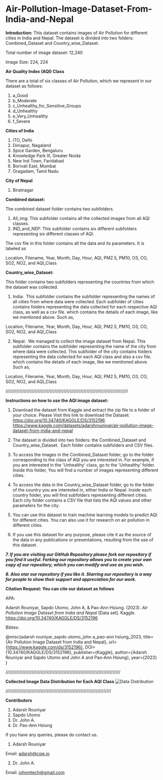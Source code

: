 # Air-Pollution-Image-Dataset-From-India-and-Nepal

**Introduction:**
This dataset contains images of Air Pollution for different cities in India and Nepal.
The dataset is divided into two folders: Combined_Dataset and Country_wise_Dataset.

Total number of image dataset: 12,240

Image Size: 224, 224

**Air Quality Index (AQI) Class**

There are a total of six classes of Air Pollution, which we represent in our dataset as follows:

1. a_Good
2. b_Moderate
3. c_Unhealthy_for_Sensitive_Groups
4. d_Unhealthy
5. e_Very_Unhealthy
6. f_Severe

**Cities of India**

1. ITO, Delhi
2. Dimapur, Nagaland
3. Spice Garden, Bengaluru
4. Knowledge  Park III, Greater Noida
5. New Ind Town, Faridabad
6. Borivali East, Mumbai
7. Oragadam, Tamil Nadu

**City of Nepal**
1. Biratnagar



**Combined dataset:**

The combined dataset folder contains two subfolders.
1. All_img: This subfolder contains all the collected images from all AQI classes.
2. IND_and_NEP: This subfolder contains six different subfolders representing six different classes of AQI.

The csv file in this folder contains all the data and its parameters.
It is labeled as

Location, Filename, Year, Month, Day, Hour, AQI, PM2.5, PM10, O3, CO, SO2, NO2, and AQI_Class

**Country_wise_Dataset:**

This folder contains two subfolders representing the countries from which the dataset was collected.

1. India: 
This subfolder contains the subfolder representing the names of all cities from where data were collected.
Each subfolder of cities contains folders representing the data collected for each respective AQI class, as well as a csv file.
which contains the details of each image, like we mentioned above.
Such as,

Location, Filename, Year, Month, Day, Hour, AQI, PM2.5, PM10, O3, CO, SO2, NO2, and AQI_Class


2. Nepal: 
We managed to collect the image dataset from Nepal.
This subfolder contains the subfolder representing the name of the city from where data were collected.
This subfolder of the city contains folders representing the data collected for each AQI class and also a csv file.
which contains the details of each image, like we mentioned above.
Such as,

Location, Filename, Year, Month, Day, Hour, AQI, PM2.5, PM10, O3, CO, SO2, NO2, and AQI_Class

////////////////////////////////////////////////////////////////////////////////


****Instructions on how to use the AQI image dataset:****

1. Download the dataset from Kaggle and extract the zip file to a folder of your choice. Please Visit this link to download the Dataset:
https://doi.org/10.34740/KAGGLE/DS/3152196
https://www.kaggle.com/datasets/adarshrouniyar/air-pollution-image-dataset-from-india-and-nepal

2. The dataset is divided into two folders: the Combined_Dataset and Country_wise_Dataset. 
Each folder contains subfolders and CSV files.

3. To access the images in the Combined_Dataset folder, go to the folder corresponding to the class of AQI you are interested in.
For example, if you are interested in the 'Unhealthy' class, go to the 'Unhealthy' folder. Inside this folder,
You will find a number of images representing different cities.

4. To access the data in the Country_wise_Dataset folder, go to the folder of the country you are interested in, either India or Nepal.
Inside each country folder, you will find subfolders representing different cities.
Each city folder contains a CSV file that lists the AQI values and other parameters for the city.

5. You can use this dataset to train machine learning models to predict AQI for different cities.
You can also use it for research on air pollution in different cities.

6. If you use this dataset for any purpose, please cite it as the source of the data in any publications or presentations,
resulting from the use of this dataset.

***7. If you are visiting our GitHub Repository please fork our repository if you find it useful. Forking our repository allows you to create your own copy of our repository, which you can modify and use as you wish.***

***8. Also star our repository if you like it. Starring our repository is a way for people to show their support and appreciation for our work.***

**Citation Request: You can cite our dataset as follows**

APA:

Adarsh Rouniyar, Sapdo Utomo, John A, &amp; Pao-Ann Hsiung. (2023). <i>Air Pollution Image Dataset from India and Nepal</i> [Data set]. Kaggle. https://doi.org/10.34740/KAGGLE/DS/3152196

Bibtex:

 @misc{adarsh rouniyar_sapdo utomo_john a_pao-ann hsiung_2023,
	title={Air Pollution Image Dataset from India and Nepal},
	url={https://www.kaggle.com/ds/3152196},
	DOI={10.34740/KAGGLE/DS/3152196},
	publisher={Kaggle},
	author={Adarsh Rouniyar and Sapdo Utomo and John A and Pao-Ann Hsiung},
	year={2023}
}

///////////////////////////////////////////////////////////////////////////

**Collected Image Data Distribution for Each AQI Class**
![Data Distribution](https://user-images.githubusercontent.com/111570911/232965276-6c7e5726-308c-478d-a9cd-3654de8a3835.png)


/////////////////////////////////////////////////////////////////////



**Contributors**
1. Adarsh Rouniyar
2. Sapdo Utomo
3. Dr. John A.
4. Dr. Pao-Ann Hsiung


If you have any queries, please do contact us.
1. Adarsh Rouniyar

Email: adarsh@csie.io

2. Dr. John A.

Email: johnmtech@gmail.com 
